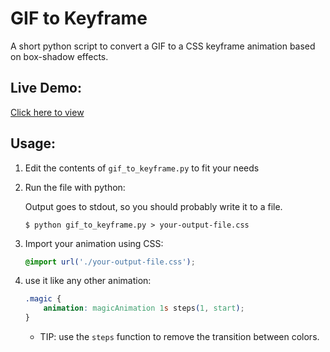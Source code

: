 # GIF to Keyframe

A short python script to convert a GIF to a CSS keyframe animation based on box-shadow effects.

## Live Demo:

[Click here to view](https://hatulapro.github.io/gif_to_keyframe/index.html)

## Usage:

1. Edit the contents of `gif_to_keyframe.py` to fit your needs

2. Run the file with python:
    
    Output goes to stdout, so you should probably write it to a file.

    ```console
    $ python gif_to_keyframe.py > your-output-file.css
    ```

3. Import your animation using CSS:

    ```css
    @import url('./your-output-file.css');
    ```

4. use it like any other animation:

    ```css
    .magic {
        animation: magicAnimation 1s steps(1, start);
    }
    ```

   - TIP: use the `steps` function to remove the transition between colors.
